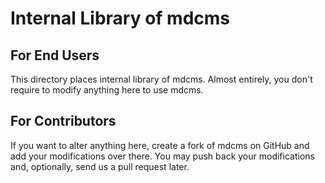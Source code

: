 # Internal Library of mdcms

## For End Users

This directory places internal library of mdcms. Almost entirely, you don't require to modify anything here to use mdcms.

## For Contributors

If you want to alter anything here, create a fork of mdcms on GitHub and add your modifications over there. You may push back your modifications and, optionally, send us a pull request later.

